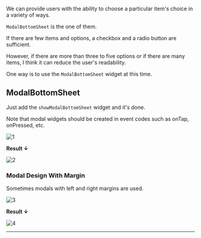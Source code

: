 We can provide users with the ability to choose a particular item's choice in a variety of ways.

`ModalBottomSheet` is the one of them.

If there are few items and options, a checkbox and a radio button are sufficient.

However, if there are more than three to five options or if there are many items, I think it can reduce the user's readability. 

One way is to use the `ModalBottomSheet` widget at this time.

## ModalBottomSheet
Just add the `showModalBottomSheet` widget and it's done.

Note that modal widgets should be created in event codes such as onTap, onPressed, etc.

![1](https://github.com/jinscodes/Blog_nextJS/assets/87598134/57e04f77-0799-4e22-b37c-4482394540d2)

**Result ↓**

![2](https://github.com/jinscodes/Blog_nextJS/assets/87598134/fd07ac56-7ff7-4d23-9bb5-ee8918e3fd66)

### Modal Design With Margin
Sometimes modals with left and right margins are used.

![3](https://github.com/jinscodes/Blog_nextJS/assets/87598134/53e80860-ac41-4b8c-ac8a-df3e24d4dd77)

**Result ↓**

![4](https://github.com/jinscodes/Blog_nextJS/assets/87598134/7667203b-4261-48f0-b30b-dd592ff14d8b)

---
[](https://dev-nam.tistory.com/29)